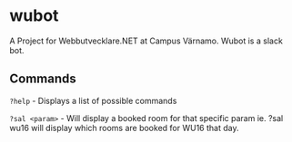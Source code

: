 # wubot
A Project for Webbutvecklare.NET at Campus Värnamo. Wubot is a slack bot.


## Commands

`?help` - Displays a list of possible commands

`?sal <param>` - Will display a booked room for that specific param ie. ?sal wu16 will display which rooms are booked for WU16 that day.
